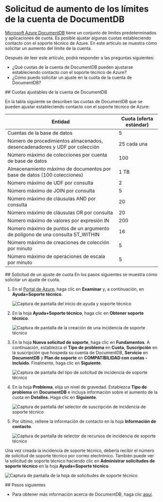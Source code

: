 <properties
	pageTitle="Solicitud de aumento de los límites de la cuenta de DocumentDB | Microsoft Azure"
	description="Obtenga información acerca de cómo solicitar un ajuste en los límites de DocumentDB, como el número de colecciones permitidas, los procedimientos almacenados y las cláusulas de consulta."
	services="documentdb"
	authors="AndrewHoh"
	manager="jhubbard"
	editor="monicar"
	documentationCenter=""/>

<tags
	ms.service="documentdb"
	ms.workload="data-services"
	ms.tgt_pltfrm="na"
	ms.devlang="na"
	ms.topic="article"
	ms.date="01/28/2016"
	ms.author="anhoh"/>

# Solicitud de aumento de los límites de la cuenta de DocumentDB

[Microsoft Azure DocumentDB](https://azure.microsoft.com/services/documentdb/) tiene un conjunto de límites predeterminados y aplicaciones de cuota. Es posible ajustar algunas cuotas estableciendo contacto con el soporte técnico de Azure. En este artículo se muestra cómo solicitar un aumento del límite de la cuenta.

Después de leer este artículo, podrá responder a las preguntas siguientes:

-	¿Qué cuotas de la cuenta de DocumentDB pueden ajustarse estableciendo contacto con el soporte técnico de Azure?
-	¿Cómo puedo solicitar un ajuste en la cuota de la cuenta de DocumentDB?

##<a id="AdjustableQuotas"></a> Cuotas ajustables de la cuenta de DocumentDB

En la tabla siguiente se describen las cuotas de DocumentDB que se pueden ajustar estableciendo contacto con el soporte técnico de Azure:

|Entidad |Cuota (oferta estándar)|
|-------|--------|
|Cuentas de la base de datos |5
|Número de procedimientos almacenados, desencadenadores y UDF por colección |25 cada una
|Número máximo de colecciones por cuenta de base de datos |100
|Almacenamiento máximo de documentos por base de datos (100 colecciones) |1 TB
|Número máximo de UDF por consulta |2
|Número máximo de JOIN por consulta |5
|Número máximo de cláusulas AND por consulta |20
|Número máximo de cláusulas OR por consulta |20 |
|Número máximo de valores por expresión IN |200
|Número máximo de puntos de un argumento de polígono de una consulta ST\_WITHIN |16
|Número máximo de creaciones de colección por minuto |5
|Número máximo de operaciones de escala por minuto |5

##<a id="RequestQuotaIncrease"></a> Solicitud de un ajuste de cuota
En los pasos siguientes se muestra cómo solicitar un ajuste de cuota.

1. En el [Portal de Azure](https://portal.azure.com), haga clic en **Examinar** y, a continuación, en **Ayuda+Soporte técnico**.

	![Captura de pantalla del inicio de ayuda y soporte técnico](media/documentdb-increase-limits/helpsupport.png)

2. En la hoja **Ayuda+Soporte técnico**, haga clic en **Obtener soporte técnico**.

	![Captura de pantalla de la creación de una incidencia de soporte técnico](media/documentdb-increase-limits/getsupport.png)

3. En la hoja **Nueva solicitud de soporte**, haga clic en **Fundamentos**. A continuación, establezca el **Tipo de problema** en **Cuota**, **Suscripción** en la suscripción que hospeda su cuenta de DocumentDB, **Servicio** en **DocumentDB** y **Plan de soporte** en **COMPATIBILIDAD con cuotas - incluido**. Finalmente, haga clic en **Siguiente**.

	![Captura de pantalla del tipo de solicitud de incidencia de soporte técnico](media/documentdb-increase-limits/supportrequest1.png)

4. En la hoja **Problema**, elija un nivel de gravedad. Establezca **Tipo de problema** en **DocumentDB** e incluya información sobre el aumento de la cuota en **Detalles**. Haga clic en **Siguiente**.

	![Captura de pantalla del selector de suscripción de incidencia de soporte técnico](media/documentdb-increase-limits/supportrequest2.png)

5. Por último, rellene la información de contacto en la hoja **Información de contacto**.

	![Captura de pantalla de selector de recursos de incidencia de soporte técnico](media/documentdb-increase-limits/supportrequest3.png)

Una vez creada la incidencia de soporte técnico, debería recibir el número de solicitud de soporte técnico por correo electrónico. También puede ver la solicitud de soporte técnico haciendo clic en **Administrar solicitudes de soporte técnico** en la hoja **Ayuda+Soporte técnico**.

![Captura de pantalla de la hoja de solicitudes de soporte técnico](media/documentdb-increase-limits/supportrequest4.png)


##<a name="NextSteps"></a> Pasos siguientes
- Para obtener más información acerca de DocumentDB, haga clic [aquí](http://azure.com/docdb).

<!---HONumber=AcomDC_0128_2016-->